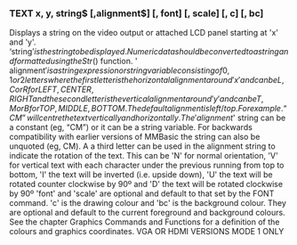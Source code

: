 

### TEXT x, y, string$ [,alignment$] [, font] [, scale] [, c] [, bc]

Displays a string on the video output or attached LCD panel starting at 'x' and 'y'. ‘string$’ is the string to be displayed. Numeric data should be converted to a string and formatted using the Str$() function. ' alignment$' is a string expression or string variable consisting of 0, 1 or 2 letters where the first letter is the horizontal alignment around 'x' and can be L, C or R for LEFT, CENTER, RIGHT and the second letter is the vertical alignment around 'y' and can be T, M or B for TOP, MIDDLE, BOTTOM. The default alignment is left/top. For example. “CM” will centre the text vertically and horizontally. The 'alignment$' string can be a constant (eg, “CM”) or it can be a string variable. For backwards compatibility with earlier versions of MMBasic the string can also be unquoted (eg, CM). A a third letter can be used in the alignment string to indicate the rotation of the text. This can be 'N' for normal orientation, 'V' for vertical text with each character under the previous running from top to bottom, 'I' the text will be inverted (i.e. upside down), 'U' the text will be rotated counter clockwise by 90º and 'D' the text will be rotated clockwise by 90º 'font' and 'scale' are optional and default to that set by the FONT command. 'c' is the drawing colour and 'bc' is the background colour. They are optional and default to the current foreground and background colours. See the chapter Graphics Commands and Functions for a definition of the colours and graphics coordinates. VGA OR HDMI VERSIONS MODE 1 ONLY